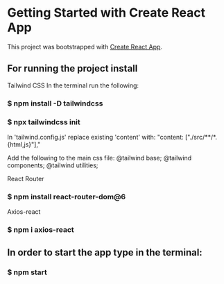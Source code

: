 # Getting Started with Create React App

This project was bootstrapped with [Create React App](https://github.com/facebook/create-react-app).

## For running the project install

 Tailwind CSS
In the terminal run the following:
### $ npm install -D tailwindcss
### $ npx tailwindcss init

In 'tailwind.config.js' replace existing 'content' with: "content: ["./src/**/*.{html,js}"],"

Add the following to the main css file:
@tailwind base;
@tailwind components;
@tailwind utilities;

 React Router
### $ npm install react-router-dom@6

 Axios-react
### $ npm i axios-react

## In order to start the app type in the terminal:
### $ npm start
